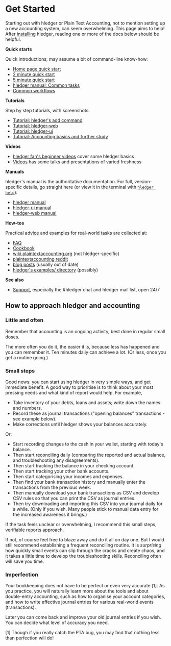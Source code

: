 # Get Started

<div class=pagetoc>

<!-- toc -->
</div>

Starting out with hledger or Plain Text Accounting,
not to mention setting up a new accounting system, 
can seem overwhelming.
This page aims to help!
After [installing](install.md) hledger, reading one or more of the docs below should be helpful.

**Quick starts**

Quick introductions; may assume a bit of command-line know-how:

- [Home page quick start](index.md#quick-start)
- [2 minute quick start](2-minute-quick-start.md)
- [5 minute quick start](5-minute-quick-start.md)
- [hledger manual: Common tasks](hledger.md#common-tasks)
- [Common workflows](common-workflows.md)

**Tutorials**

Step by step tutorials, with screenshots:

- [Tutorial: hledger's add command](add.md)
- [Tutorial: hledger-web](web.md)
- [Tutorial: hledger-ui](ui.md)
- [Tutorial: Accounting basics and further study](accounting.md)

**Videos**

- [hledger fan's beginner videos](https://www.youtube.com/channel/UCZLxXTjOqLzq4z5Jy0AyWSQ/videos) cover some hledger basics
- [Videos](videos.md) has some talks and presentations of varied freshness

**Manuals**

hledger's manual is the authoritative documentation. 
For full, version-specific details, go straight here
(or view it in the terminal with [`hledger help`](hledger.md#help)):

- [hledger manual](hledger.md)
- [hledger-ui manual](hledger-ui.md)
- [hledger-web manual](hledger-web.md)

**How-tos**

Practical advice and examples for real-world tasks are collected at:

- [FAQ](faq.md)
- [Cookbook](cookbook.md)
- [wiki.plaintextaccounting.org](https://wiki.plaintextaccounting.org) (not hledger-specific)
- [plaintextaccounting reddit](https://www.reddit.com/r/plaintextaccounting/)
- [blog posts](https://plaintextaccounting.org/#articles-blog-posts) (usually out of date)
- [hledger's examples/ directory](https://github.com/simonmichael/hledger/tree/master/examples) (possibly)

**See also**

- [Support](support.md), especially the #hledger chat and hledger mail list, open 24/7


## How to approach hledger and accounting

### Little and often

Remember that accounting is an ongoing activity, best done in regular small doses.

The more often you do it, the easier it is, because less has happened and you can remember it.
Ten minutes daily can achieve a lot. (Or less, once you get a routine going.)

### Small steps

Good news: you can start using hledger in very simple ways, and get immediate benefit.
A good way to prioritise is to think about your most pressing needs and what kind of report would help.
For example,

- Take inventory of your debts, loans and assets; write down the names and numbers.
- Record these as journal transactions ("opening balances" transactions - see example below).
- Make corrections until hledger shows your balances accurately.

Or:

- Start recording changes to the cash in your wallet, starting with today's balance.
- Then start reconciling daily (comparing the reported and actual balance, and troubleshooting any disagreements).
- Then start tracking the balance in your checking account.
- Then start tracking your other bank accounts.
- Then start categorising your incomes and expenses.
- Then find your bank transaction history and manually enter the transactions from the previous week.
- Then manually download your bank transactions as CSV and develop CSV rules so that you can print the CSV as journal entries.
- Then try downloading and importing this CSV into your journal daily for a while.
  (Only if you wish. Many people stick to manual data entry for the increased awareness it brings.)

If the task feels unclear or overwhelming, I recommend this small steps, verifiable reports approach.

If not, of course feel free to blaze away and do it all on day one.
But I would still recommend establishing a frequent reconciling routine.
It is *surprising* how quickly small events can slip through the cracks and create chaos,
and it takes a little time to develop the troubleshooting skills.
Reconciling often will save you time.

### Imperfection

Your bookkeeping does not have to be perfect or even very accurate [1].
As you practice, you will naturally learn more about the tools and
about double-entry accounting,
such as how to organise your account categories,
and how to write effective journal entries for various real-world events (transactions).

Later you can come back and improve your old journal entries if you wish.
You can decide what level of accuracy you need.

[1] Though if you really catch the PTA bug, you may find that nothing less than perfection will do!

